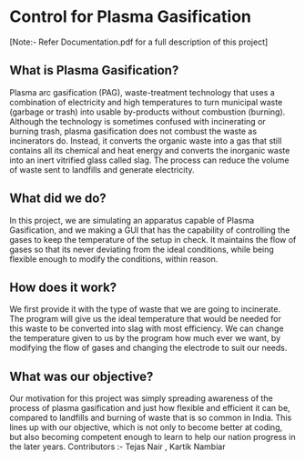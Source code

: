 # Control for Plasma Gasification
[Note:- Refer Documentation.pdf for a full description of this project]
## What is Plasma Gasification?
Plasma arc gasification (PAG), waste-treatment technology that uses a combination of electricity and high temperatures to turn municipal waste (garbage or trash) into usable by-products without combustion (burning). Although the technology is sometimes confused with incinerating or burning trash, plasma gasification does not combust the waste as incinerators do. Instead, it converts the organic waste into a gas that still contains all its chemical and heat energy and converts the inorganic waste into an inert vitrified glass called slag. The process can reduce the volume of waste sent to landfills and generate electricity.
## What did we do?
In this project, we are simulating an apparatus capable of Plasma Gasification, and we making a GUI that has the capability of controlling the gases to keep the temperature of the setup in check. It maintains the flow of gases so that its never deviating from the ideal conditions, while being flexible enough to modify the conditions, within reason.
## How does it work?
We first provide it with the type of waste that we are going to incinerate. The program will give us the ideal temperature that would be needed for this waste to be converted into slag with most efficiency. We can change the temperature given to us by the program how much ever we want, by modifying the flow of gases and changing the electrode to suit our needs.
## What was our objective?
Our motivation for this project was simply spreading awareness of the process of plasma gasification and just how flexible and efficient it can be, compared to landfills and burning of waste that is so common in India. This lines up with our objective, which is not only to become better at coding, but also becoming competent enough to learn to help our nation progress in the later years.
Contributors :- Tejas Nair , Kartik Nambiar
